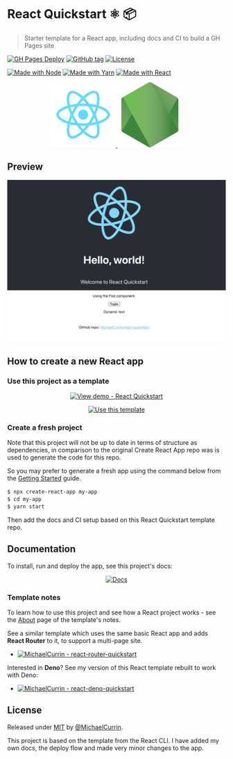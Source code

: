 # React Quickstart ⚛️ 📦
> Starter template for a React app, including docs and CI to build a GH Pages site

[![GH Pages Deploy](https://github.com/MichaelCurrin/react-quickstart/workflows/GH%20Pages%20Deploy/badge.svg)](https://github.com/MichaelCurrin/react-quickstart/actions?query=workflow:"GH+Pages+Deploy")
[![GitHub tag](https://img.shields.io/github/tag/MichaelCurrin/react-quickstart)](https://github.com/MichaelCurrin/react-quickstart/tags/)
[![License](https://img.shields.io/badge/License-MIT-blue)](#license)

[![Made with Node](https://img.shields.io/badge/Node.js->=10-blue?logo=node.js&logoColor=white)](https://nodejs.org)
[![Made with Yarn](https://img.shields.io/badge/Yarn->=1-blue?logo=yarn&logoColor=white)](https://classic.yarnpkg.com)
[![Made with React](https://img.shields.io/github/package-json/dependency-version/MichaelCurrin/react-quickstart/react?logo=react)](https://www.npmjs.com/package/react)

<div align="center">
    <a href="https://michaelcurrin.github.io/react-quickstart/">  
        <img src="https://raw.githubusercontent.com/github/explore/master/topics/react/react.png"
             alt="node icon"
             title="Node.js"
             width="150" height="150" />
        <img src="https://raw.githubusercontent.com/github/explore/master/topics/nodejs/nodejs.png"
             alt="node icon"
             title="Node.js"
             width="150" height="150" />
    </a>
</div>


## Preview

<div align="center">
    <a href="https://michaelcurrin.github.io/react-quickstart/">
        <img src="/sample.png" alt="Sample screenshot" title="Sample screenshot" width="600" />
    </a>
</div>


## How to create a new React app

### Use this project as a template

<div align="center">

[![View demo - React Quickstart](https://img.shields.io/badge/View_demo-React_App_Quickstart-blue?style=for-the-badge)](https://michaelcurrin.github.io/react-quickstart/)

[![Use this template](https://img.shields.io/badge/Generate-Use_this_template-2ea44f?style=for-the-badge)](https://github.com/MichaelCurrin/react-quickstart/generate)

</div>

### Create a fresh project

Note that this project will not be up to date in terms of structure as dependencies, in comparison to the original Create React App repo was is used to generate the code for this repo.

So you may prefer to generate a fresh app using the command below from the [Getting Started](https://create-react-app.dev/docs/getting-started/) guide.

```sh
$ npx create-react-app my-app
$ cd my-app
$ yarn start
```

Then add the docs and CI setup based on this React Quickstart template repo.


## Documentation

To install, run and deploy the app, see this project's docs:

<div align="center">

[![Docs](https://img.shields.io/badge/View-Documentation-blue?style=for-the-badge)](/docs/README.md)

</div>

### Template notes

To learn how to use this project and see how a React project works - see the [About](/docs/template-notes/about.md) page of the template's notes.

See a similar template which uses the same basic React app and adds **React Router** to it, to support a multi-page site.

- [![MichaelCurrin - react-router-quickstart](https://img.shields.io/static/v1?label=MichaelCurrin&message=react-router-quickstart&color=blue&logo=github)](https://github.com/MichaelCurrin/react-router-quickstart)

Interested in **Deno**? See my version of this React template rebuilt to work with Deno:

- [![MichaelCurrin - react-deno-quickstart](https://img.shields.io/static/v1?label=MichaelCurrin&message=react-deno-quickstart&color=blue&logo=github)](https://github.com/MichaelCurrin/react-deno-quickstart)


## License

Released under [MIT](/LICENSE) by [@MichaelCurrin](https://github.com/MichaelCurrin).

<!-- TODO remove this line when creating a project from this template -->

This project is based on the template from the React CLI. I have added my own docs, the deploy flow and made very minor changes to the app.
